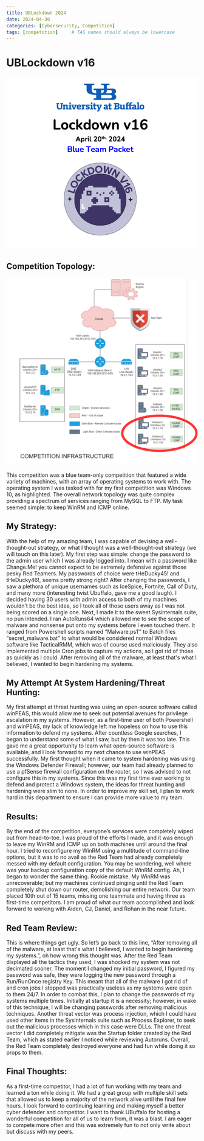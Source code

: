 ```yaml
---
title: UBLockdown 2024
date: 2024-04-30
categories: [Cybersecurity, Competition]
tags: [competition]     # TAG names should always be lowercase
---
```


# UBLockdown v16
![UB Logo](/assets/images/UBLogo.png)

## Competition Topology:
![Figure 2: Competition Topology, Red Circle Indicates Machines I worked with](/assets/images/CompTop.png)

This competition was a blue team-only competition that featured a wide variety of machines, with an array of operating systems to work with. The operating system I was tasked with for my first competition was Windows 10, as highlighted. The overall network topology was quite complex providing a spectrum of services ranging from MySQL to FTP. My task seemed simple: to keep WinRM and ICMP online.

## My Strategy:
With the help of my amazing team, I was capable of devising a well-thought-out strategy, or what I thought was a well-thought-out strategy (we will touch on this later). My first step was simple: change the password to the admin user which I was already logged into. I mean with a password like Change.Me! you cannot expect to be extremely defensive against those pesky Red Teamers. My passwords of choice were tHeDucky45! and tHeDucky46!, seems pretty strong right? After changing the passwords, I saw a plethora of unique usernames such as IceSpice, Fortnite, Call of Duty, and many more (interesting twist Ubuffalo, gave me a good laugh). I decided having 30 users with admin access to both of my machines wouldn’t be the best idea, so I took all of those users away as I was not being scored on a single one. Next, I made it to the sweet Sysinternals suite, no pun intended. I ran AutoRuns64 which allowed me to see the scope of malware and nonsense put onto my systems before I even touched them. It ranged from Powershell scripts named “Malware.ps1'' to Batch files “secret_malware.bat” to what would be considered normal Windows software like TacticalRMM, which was of course used maliciously. They also implemented multiple Cron jobs to capture my actions, so I got rid of those as quickly as I could. After removing all of the malware, at least that's what I believed, I wanted to begin hardening my systems.

## My Attempt At System Hardening/Threat Hunting:
My first attempt at threat hunting was using an open-source software called winPEAS, this would allow me to seek out potential avenues for privilege escalation in my systems. However, as a first-time user of both Powershell and winPEAS, my lack of knowledge left me hopeless on how to use this information to defend my systems. After countless Google searches, I began to understand some of what I saw, but by then it was too late. This gave me a great opportunity to learn what open-source software is available, and I look forward to my next chance to use winPEAS successfully. My first thought when it came to system hardening was using the Windows Defender Firewall; however, our team had already planned to use a pfSense firewall configuration on the router, so I was advised to not configure this in my systems. Since this was my first time ever working to defend and protect a Windows system, the ideas for threat hunting and hardening were slim to none. In order to improve my skill set, I plan to work hard in this department to ensure I can provide more value to my team.

## Results:
By the end of the competition, everyone’s services were completely wiped out from head-to-toe. I was proud of the efforts I made, and it was enough to leave my WinRM and ICMP up on both machines until around the final hour. I tried to reconfigure my WinRM using a multitude of command-line options, but it was to no avail as the Red Team had already completely messed with my default configuration. You may be wondering, well where was your backup configuration copy of the default WinRM config. Ah, I began to wonder the same thing. Rookie mistake. My WinRM was unrecoverable; but my machines continued pinging until the Red Team completely shut down our router, demolishing our entire network. Our team placed 10th out of 15 teams, missing one teammate and having three as first-time competitors. I am proud of what our team accomplished and look forward to working with Aiden, CJ, Daniel, and Rohan in the near future.

## Red Team Review:
This is where things get ugly. So let’s go back to this line, “After removing all of the malware, at least that's what I believed, I wanted to begin hardening my systems.”, oh how wrong this thought was. After the Red Team displayed all the tactics they used, I was shocked my system was not decimated sooner. The moment I changed my initial password, I figured my password was safe, they were logging the new password through a Run/RunOnce registry Key. This meant that all of the malware I got rid of and cron jobs I stopped was practically useless as my systems were open to them 24/7. In order to combat this, I plan to change the passwords of my systems multiple times. Initially at startup it is a necessity; however, in wake of this technique, I will be changing passwords after removing malicious techniques. Another threat vector was process injection, which I could have used other items in the Sysinternals suite such as Process Explorer, to seek out the malicious processes which in this case were DLLs. The one threat vector I did completely mitigate was the Startup folder created by the Red Team, which as stated earlier I noticed while reviewing Autoruns. Overall, the Red Team completely destroyed everyone and had fun while doing it so props to them.

## Final Thoughts:
As a first-time competitor, I had a lot of fun working with my team and learned a ton while doing it. We had a great group with multiple skill sets that allowed us to keep a majority of the network alive until the final few hours. I look forward to continuing learning and making myself a better cyber defender and competitor. I want to thank UBuffalo for hosting a wonderful competition for all of us to learn from, it was a blast. I am eager to compete more often and this was extremely fun to not only write about but discuss with my peers.
